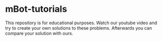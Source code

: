 # mBot-tutorials

This repository is for educational purposes. Watch our youtube video and try to create your own solutions to these problems. Afterwards you can compare your solution with ours.
